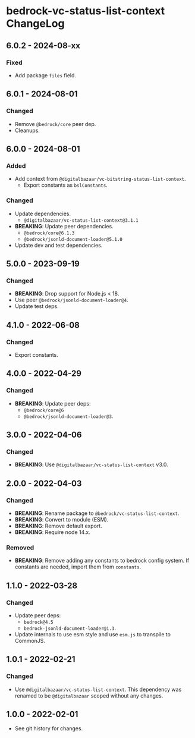 # bedrock-vc-status-list-context ChangeLog

## 6.0.2 - 2024-08-xx

### Fixed
- Add package `files` field.

## 6.0.1 - 2024-08-01

### Changed
- Remove `@bedrock/core` peer dep.
- Cleanups.

## 6.0.0 - 2024-08-01

### Added
- Add context from `@digitalbazaar/vc-bitstring-status-list-context`.
  - Export constants as `bslConstants`.

### Changed
- Update dependencies.
  - `@digitalbazaar/vc-status-list-context@3.1.1`
- **BREAKING**: Update peer dependencies.
  - `@bedrock/core@6.1.3`
  - `@bedrock/jsonld-document-loader@5.1.0`
- Update dev and test dependencies.

## 5.0.0 - 2023-09-19

### Changed
- **BREAKING**: Drop support for Node.js < 18.
- Use peer `@bedrock/jsonld-document-loader@4`.
- Update test deps.

## 4.1.0 - 2022-06-08

### Changed
- Export constants.

## 4.0.0 - 2022-04-29

### Changed
- **BREAKING**: Update peer deps:
  - `@bedrock/core@6`
  - `@bedrock/jsonld-document-loader@3`.

## 3.0.0 - 2022-04-06

### Changed
- **BREAKING**: Use `@digitalbazaar/vc-status-list-context` v3.0.

## 2.0.0 - 2022-04-03

### Changed
- **BREAKING**: Rename package to `@bedrock/vc-status-list-context`.
- **BREAKING**: Convert to module (ESM).
- **BREAKING**: Remove default export.
- **BREAKING**: Require node 14.x.

### Removed
- **BREAKING**: Remove adding any constants to bedrock config system. If
  constants are needed, import them from `constants`.

## 1.1.0 - 2022-03-28

### Changed
- Update peer deps:
  - `bedrock@4.5`
  - `bedrock-jsonld-document-loader@1.3`.
- Update internals to use esm style and use `esm.js` to
  transpile to CommonJS.

## 1.0.1 - 2022-02-21

### Changed
- Use `@digitalbazaar/vc-status-list-context`. This dependency was
  renamed to be `@digitalbazaar` scoped without any changes.

## 1.0.0 - 2022-02-01

- See git history for changes.
